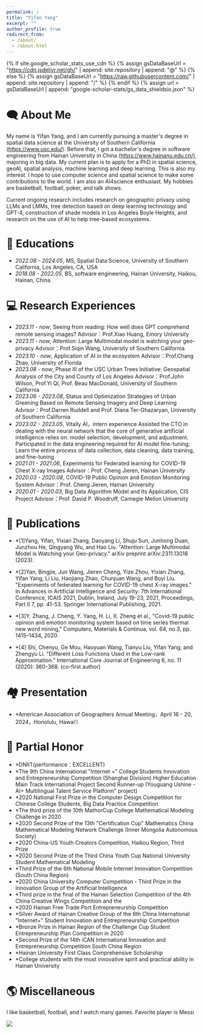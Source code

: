 ```yaml
---
permalink: /
title: "Yifan Yang"
excerpt: ""
author_profile: true
redirect_from: 
  - /about/
  - /about.html
---
```


{% if site.google_scholar_stats_use_cdn %}
{% assign gsDataBaseUrl = "https://cdn.jsdelivr.net/gh/" | append: site.repository | append: "@" %}
{% else %}
{% assign gsDataBaseUrl = "https://raw.githubusercontent.com/" | append: site.repository | append: "/" %}
{% endif %}
{% assign url = gsDataBaseUrl | append: "google-scholar-stats/gs_data_shieldsio.json" %}

<span class='anchor' id='about-me'></span>

# 🗨 About Me
My name is Yifan Yang, and I am currently pursuing a master's degree in spatial data science at the University of Southern California (https://www.usc.edu/). Before that, I got a bachelor's degree in software engineering from Hainan University in China (https://www.hainanu.edu.cn/), majoring in big data. My current plan is to apply for a PhD in spatial science, geoAI, spatial analysis, machine learning and deep learning. This is also my interest. I hope to use computer science and spatial science to make some contributions to the world. I am also an AI4science enthusiast. My hobbies are basketball, football, poker, and talk shows.

Current ongoing research includes research on geographic privacy using LLMs and LMMs, tree detection based on deep learning technology and GPT-4, construction of shade models in Los Angeles Boyle Heights, and research on the use of AI to help tree-based ecosystems.

# 📖 Educations
- *2022.08 - 2024.05*, MS, Spatial Data Science, University of Southern California, Los Angeles, CA, USA
- *2018.08 - 2022.05*, BS, software engineering, Hainan University, Haikou, Hainan, China

# 💻 Research Experiences
- *2023.11 - now*, Seeing from reading: How well does GPT comprehend remote sensing images?
   Advisor：Prof.Xiao Huang, Emory University 
- *2023.11 - now*, Attention: Large Multimodal model is watching your geo-privacy
   Advisor：Prof.Siqin Wang, University of Southern California
- *2023.10 - now*, Application of AI in the ecosystem
   Advisor：Prof.Chang Zhao, University of Florida
- *2023.08 - now*, Phase III of the USC Urban Trees Initiative: Geospatial Analysis of the City and County of Los Angeles
   Advisor：Prof.John Wilson, Prof.Yi Qi, Prof. Beau MacDonald, University of Southern California
- *2023.06 - 2023.08*,  Status and Optimization Strategies of Urban Greening Based on Remote Sensing Imagery and Deep Learning
   Advisor：Prof.Darren Ruddell and Prof. Diana Ter-Ghazaryan, University of Southern California
- *2023.02 - 2023.05*, Vitally AI，intern experience
   Assisted the CTO in dealing with the neural network that the core of generative artificial intelligence relies on: model selection, development, and adjustment.
   Participated in the data engineering required for AI model fine-tuning; Learn the entire process of data collection, data cleaning, data training, and fine-tuning
- *2021.01 - 2021.06*, Experiments for Federated learning for COVID-19 Chest X-ray Images
   Advisor：Prof. Cheng Jieren, Hainan University
- *2020.03 - 2020.08*, COVID-19 Public Opinion and Emotion Monitoring System
   Advisor：Prof. Cheng Jieren, Hainan University
- *2020.01 - 2020.03*, Big Data Algorithm Model and Its Application, CIS Project
   Advisor：Prof. David P. Woodruff, Carnegie Mellon University

# 📕 Publications
- *[1]Yang, Yifan, Yixian Zhang, Daoyang Li, Shuju Sun, Junhong Duan, Junzhou He, Qingyang Wu, and Hao Liu. "Attention: Large Multimodal Model is Watching your Geo-privacy." arXiv preprint arXiv:2311.13018 (2023).
  
- *[2]Yan, Bingjie, Jun Wang, Jieren Cheng, Yize Zhou, Yixian Zhang, Yifan Yang, Li Liu, Haojiang Zhao, Chunjuan Wang, and Boyi Liu. "Experiments of federated learning for COVID-19 chest X-ray images." In Advances in Artificial Intelligence and Security: 7th International Conference, ICAIS 2021, Dublin, Ireland, July 19-23, 2021, Proceedings, Part II 7, pp. 41-53. Springer International Publishing, 2021.
  
- *[3]Y. Zhang, J. Cheng, Y. Yang, H. Li, X. Zheng et al., "Covid-19 public opinion and emotion monitoring system based on time series thermal new word mining," Computers, Materials & Continua, vol. 64, no.3, pp. 1415–1434, 2020.

- *[4] Shi, Chenyu, Ge Mou, Haoyuan Wang, Tianyu Liu, Yifan Yang, and Zhengyu Li. "Different Loss Functions Used in the Low-rank Approximation." International Core Journal of Engineering 6, no. 11 (2020): 360-368. (co-first author)

# 🏘 Presentation
- *American Association of Geographers Annual Meeting，April 16 - 20, 2024，Honolulu, Hawai'i


  
# 👑 Partial Honor
- *DNIIT(performance：EXCELLENT)
- *The 9th China International "Internet +" College Students Innovation and Entrepreneurship Competition (Shanghai Division) Higher Education Main Track International Project Second Runner-up (Youguang Ushine - AI+ Multilingual Talent Service Platform" project)
- *2020 National First Prize in the Computer Design Competition for Chinese College Students, Big Data Practice Competition
- *The third prize of the 10th MathorCup College Mathematical Modeling Challenge in 2020                               
- *2020 Second Prize of the 13th "Certification Cup" Mathematics China Mathematical Modeling Network Challenge (Inner Mongolia Autonomous Society)                            
- *2020 China-US Youth Creators Competition, Haikou Region, Third Prize
- *2020 Second Prize of the Third China Youth Cup National University Student Mathematical Modeling           
- *Third Prize of the 6th National Mobile Internet Innovation Competition (South China Region)                           
- *2020 China University Computer Competition - Third Prize in the Innovation Group of the Artificial Intelligence
- *Third prize in the final of the Hainan Selection Competition of the 4th China Creative Wings Competition and the
- *2020 Hainan Free Trade Port Entrepreneurship Competition
- *Silver Award of Hainan Creative Group of the 6th China International "Internet+" Student Innovation and Entrepreneurship Competition
- *Bronze Prize in Hainan Region of the Challenge Cup Student Entrepreneurship Plan Competition in 2020       
- *Second Prize of the 14th iCAN International Innovation and Entrepreneurship Competition South China Region
- *Hainan University First Class Comprehensive Scholarship
- *College students with the most innovative spirit and practical ability in Hainan University                               

# 🌎 Miscellaneous
[comment]: <> ( I am recording some of my works and thoughts in form of blog.)
I like basketball, football, and I watch many games. Favorite player is Messi

<body>
<a href="https://clustrmaps.com/site/1bvzy"  title="Visit tracker"><img src="//www.clustrmaps.com/map_v2.png?d=ew9JD5D1fDG0V7A7Uc0mx-mp4-J3v9AA6jUiCkkFMXA&cl=ffffff" /></a>
</body>
